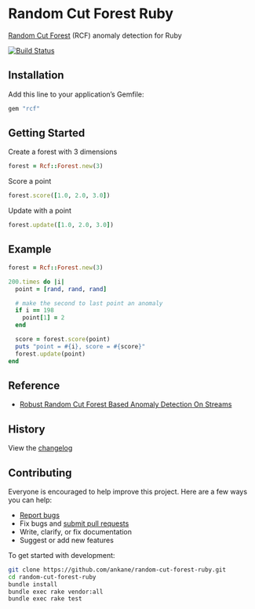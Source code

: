# Random Cut Forest Ruby

[Random Cut Forest](https://github.com/aws/random-cut-forest-by-aws) (RCF) anomaly detection for Ruby

[![Build Status](https://github.com/ankane/random-cut-forest-ruby/workflows/build/badge.svg?branch=master)](https://github.com/ankane/random-cut-forest-ruby/actions)

## Installation

Add this line to your application’s Gemfile:

```ruby
gem "rcf"
```

## Getting Started

Create a forest with 3 dimensions

```ruby
forest = Rcf::Forest.new(3)
```

Score a point

```ruby
forest.score([1.0, 2.0, 3.0])
```

Update with a point

```ruby
forest.update([1.0, 2.0, 3.0])
```

## Example

```ruby
forest = Rcf::Forest.new(3)

200.times do |i|
  point = [rand, rand, rand]

  # make the second to last point an anomaly
  if i == 198
    point[1] = 2
  end

  score = forest.score(point)
  puts "point = #{i}, score = #{score}"
  forest.update(point)
end
```

## Reference

- [Robust Random Cut Forest Based Anomaly Detection On Streams](https://proceedings.mlr.press/v48/guha16.pdf)

## History

View the [changelog](CHANGELOG.md)

## Contributing

Everyone is encouraged to help improve this project. Here are a few ways you can help:

- [Report bugs](https://github.com/ankane/random-cut-forest-ruby/issues)
- Fix bugs and [submit pull requests](https://github.com/ankane/random-cut-forest-ruby/pulls)
- Write, clarify, or fix documentation
- Suggest or add new features

To get started with development:

```sh
git clone https://github.com/ankane/random-cut-forest-ruby.git
cd random-cut-forest-ruby
bundle install
bundle exec rake vendor:all
bundle exec rake test
```
